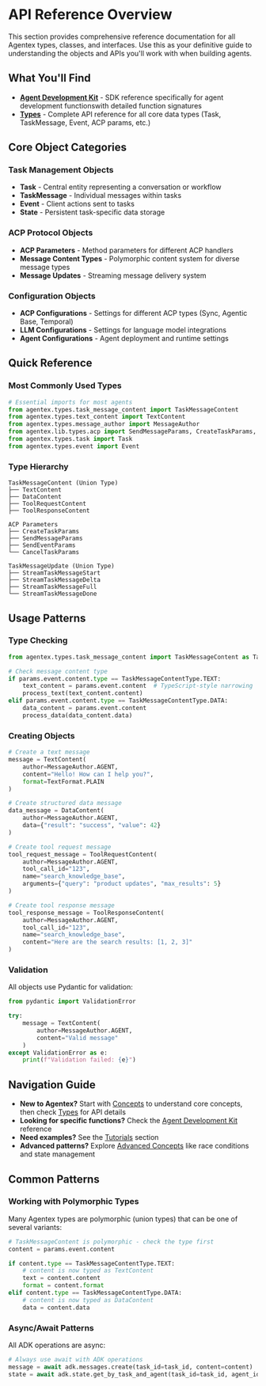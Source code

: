 # API Reference Overview

This section provides comprehensive reference documentation for all Agentex types, classes, and interfaces. Use this as your definitive guide to understanding the objects and APIs you'll work with when building agents.

## What You'll Find

- **[Agent Development Kit](adk.md)** - SDK reference specifically for agent development functionswith detailed function signatures
- **[Types](types.md)** - Complete API reference for all core data types (Task, TaskMessage, Event, ACP params, etc.)

## Core Object Categories

### Task Management Objects

- **Task** - Central entity representing a conversation or workflow
- **TaskMessage** - Individual messages within tasks
- **Event** - Client actions sent to tasks
- **State** - Persistent task-specific data storage

### ACP Protocol Objects

- **ACP Parameters** - Method parameters for different ACP handlers
- **Message Content Types** - Polymorphic content system for diverse message types
- **Message Updates** - Streaming message delivery system

### Configuration Objects

- **ACP Configurations** - Settings for different ACP types (Sync, Agentic Base, Temporal)
- **LLM Configurations** - Settings for language model integrations
- **Agent Configurations** - Agent deployment and runtime settings

## Quick Reference

### Most Commonly Used Types

```python
# Essential imports for most agents
from agentex.types.task_message_content import TaskMessageContent
from agentex.types.text_content import TextContent
from agentex.types.message_author import MessageAuthor
from agentex.lib.types.acp import SendMessageParams, CreateTaskParams, SendEventParams
from agentex.types.task import Task
from agentex.types.event import Event
```

### Type Hierarchy

```
TaskMessageContent (Union Type)
├── TextContent
├── DataContent
├── ToolRequestContent
├── ToolResponseContent

ACP Parameters
├── CreateTaskParams
├── SendMessageParams
├── SendEventParams
└── CancelTaskParams

TaskMessageUpdate (Union Type)
├── StreamTaskMessageStart
├── StreamTaskMessageDelta
├── StreamTaskMessageFull
└── StreamTaskMessageDone
```

## Usage Patterns

### Type Checking

```python
from agentex.types.task_message_content import TaskMessageContent as TaskMessageContentType

# Check message content type
if params.event.content.type == TaskMessageContentType.TEXT:
    text_content = params.event.content  # TypeScript-style narrowing
    process_text(text_content.content)
elif params.event.content.type == TaskMessageContentType.DATA:
    data_content = params.event.content
    process_data(data_content.data)
```

### Creating Objects

```python
# Create a text message
message = TextContent(
    author=MessageAuthor.AGENT,
    content="Hello! How can I help you?",
    format=TextFormat.PLAIN
)

# Create structured data message
data_message = DataContent(
    author=MessageAuthor.AGENT,
    data={"result": "success", "value": 42}
)

# Create tool request message
tool_request_message = ToolRequestContent(
    author=MessageAuthor.AGENT,
    tool_call_id="123",
    name="search_knowledge_base",
    arguments={"query": "product updates", "max_results": 5}
)

# Create tool response message
tool_response_message = ToolResponseContent(
    author=MessageAuthor.AGENT,
    tool_call_id="123",
    name="search_knowledge_base",
    content="Here are the search results: [1, 2, 3]"
)
```

### Validation

All objects use Pydantic for validation:

```python
from pydantic import ValidationError

try:
    message = TextContent(
        author=MessageAuthor.AGENT,
        content="Valid message"
    )
except ValidationError as e:
    print(f"Validation failed: {e}")
```

## Navigation Guide

- **New to Agentex?** Start with [Concepts](../concepts/task.md) to understand core concepts, then check [Types](types.md) for API details
- **Looking for specific functions?** Check the [Agent Development Kit](adk.md) reference
- **Need examples?** See the [Tutorials](../tutorials.md) section
- **Advanced patterns?** Explore [Advanced Concepts](../concepts/callouts/overview.md) like race conditions and state management

## Common Patterns

### Working with Polymorphic Types

Many Agentex types are polymorphic (union types) that can be one of several variants:

```python
# TaskMessageContent is polymorphic - check the type first
content = params.event.content

if content.type == TaskMessageContentType.TEXT:
    # content is now typed as TextContent
    text = content.content
    format = content.format
elif content.type == TaskMessageContentType.DATA:
    # content is now typed as DataContent
    data = content.data
```

### Async/Await Patterns

All ADK operations are async:

```python
# Always use await with ADK operations
message = await adk.messages.create(task_id=task_id, content=content)
state = await adk.state.get_by_task_and_agent(task_id=task_id, agent_id=agent_id)
```

 